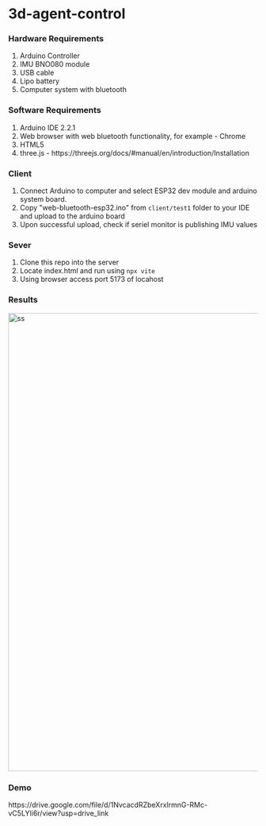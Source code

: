 # 3d-agent-control


<h3>Hardware Requirements</h3>
<ol>
  <li>Arduino Controller</li>
  <li>IMU BNO080 module</li>
  <li>USB cable</li>
  <li>Lipo battery</li>
  <li>Computer system with bluetooth</li>
</ol>

<h3>Software Requirements</h3>
<ol>
  <li>Arduino IDE 2.2.1</li>
  <li>Web browser with web bluetooth functionality, for example - Chrome </li>
  <li>HTML5</li>
  <li>three.js - https://threejs.org/docs/#manual/en/introduction/Installation</li>
</ol>

<h3>Client</h3>
<ol>
  <li>Connect Arduino to computer and select ESP32 dev module and arduino system board.</li>
  <li>Copy "web-bluetooth-esp32.ino" from <code>client/test1</code> folder to your IDE and upload to the arduino board</li>
  <li>Upon successful upload, check if seriel monitor is publishing IMU values</li>
</ol>

<h3>Sever</h3>
<ol>
  <li>Clone this repo into the server</li>
  <li>Locate index.html and run using <code>npx vite</code></li>
  <li>Using browser access port 5173 of locahost</li>
</ol>
<h3>Results</h3>
<img width="923" alt="ss" src="https://github.com/nupoorb/3d-agent-control/assets/35562572/51f7c5fd-a6bd-46bd-9420-113feee37fa5">

<h3>Demo</h3>
https://drive.google.com/file/d/1NvcacdRZbeXrxlrmnG-RMc-vC5LYli6r/view?usp=drive_link

